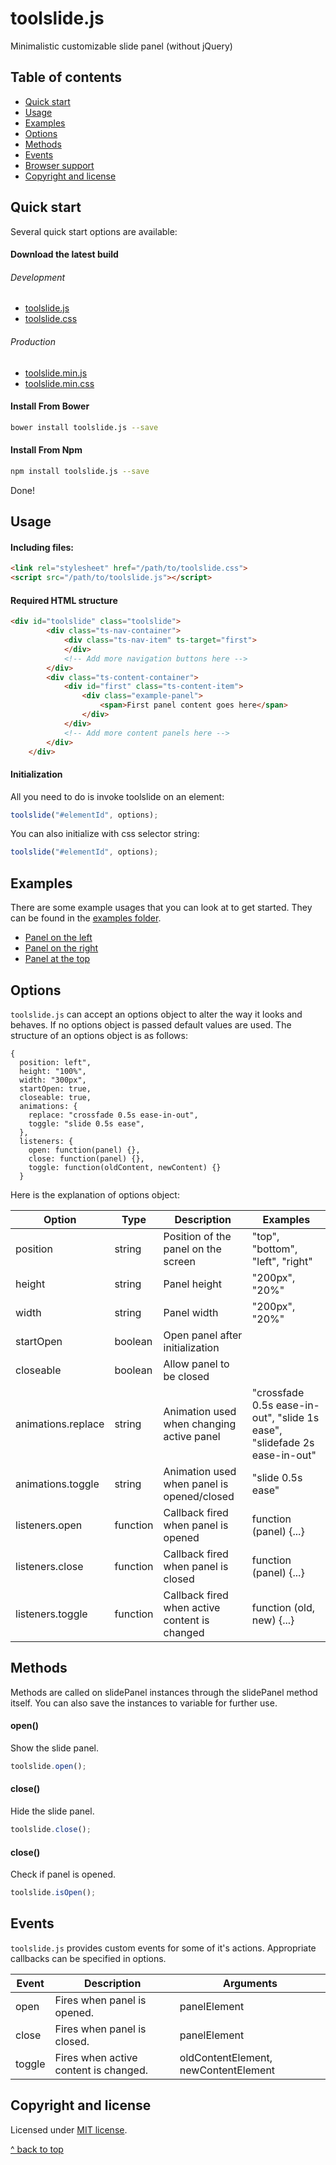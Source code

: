 # toolslide.js
Minimalistic customizable slide panel (without jQuery)

## Table of contents

- [Quick start](#quick-start)
- [Usage](#usage)
- [Examples](#examples)
- [Options](#options)
- [Methods](#methods)
- [Events](#events)
- [Browser support](#browser-support)
- [Copyright and license](#copyright-and-license)

## Quick start
Several quick start options are available:
#### Download the latest build

###### Development
 * [toolslide.js](https://raw.githubusercontent.com/karenpommeroy/toolslide.js/master/dist/js/toolslide.js)
 * [toolslide.css](https://raw.githubusercontent.com/karenpommeroy/toolslide.js/master/dist/css/toolslide.css)

###### Production
 * [toolslide.min.js](https://raw.githubusercontent.com/karenpommeroy/toolslide.js/master/dist/js/toolslide.min.js)
 * [toolslide.min.css](https://raw.githubusercontent.com/karenpommeroy/toolslide.js/master/dist/css/toolslide.min.css)

#### Install From Bower
```sh
bower install toolslide.js --save
```

#### Install From Npm
```sh
npm install toolslide.js --save
```

Done!

## Usage
#### Including files:

```html
<link rel="stylesheet" href="/path/to/toolslide.css">
<script src="/path/to/toolslide.js"></script>
```

#### Required HTML structure

```html
<div id="toolslide" class="toolslide">
		<div class="ts-nav-container">
			<div class="ts-nav-item" ts-target="first">
			</div>
			<!-- Add more navigation buttons here -->
		</div>
		<div class="ts-content-container">
			<div id="first" class="ts-content-item">
				<div class="example-panel">
					<span>First panel content goes here</span>
				</div>
			</div>
			<!-- Add more content panels here -->
		</div>
	</div>
```

#### Initialization
All you need to do is invoke toolslide on an element:
```javascript
toolslide("#elementId", options);
```
You can also initialize with css selector string:

```javascript
toolslide("#elementId", options);
```

## Examples
There are some example usages that you can look at to get started. They can be found in the [examples folder](https://github.com/karenpommeroy/toolslide.js/tree/master/examples).

 * [Panel on the left](https://rawgit.com/karenpommeroy/toolslide.js/master/examples/example-left.html)
 * [Panel on the right](https://rawgit.com/karenpommeroy/toolslide.js/master/examples/example-right.html)
 * [Panel at the top](https://rawgit.com/karenpommeroy/toolslide.js/master/examples/example-top.html)

## Options
`toolslide.js` can accept an options object to alter the way it looks and behaves.
If no options object is passed default values are used.
The structure of an options object is as follows:

```
{
  position: left",
  height: "100%",
  width: "300px",
  startOpen: true,
  closeable: true,
  animations: {
	replace: "crossfade 0.5s ease-in-out",
    toggle: "slide 0.5s ease",
  },
  listeners: {
	open: function(panel) {},
    close: function(panel) {},
    toggle: function(oldContent, newContent) {}
  }
```

Here is the explanation of options object:

Option     | Type    | Description                         | Examples
-----------| ------- | ----------------------------------- | -----------
position   | string  | Position of the panel on the screen | "top", "bottom", "left", "right"
height     | string  | Panel height                        | "200px", "20%"
width      | string  | Panel width                         | "200px", "20%"
startOpen  | boolean | Open panel after initialization     |
closeable  | boolean | Allow panel to be closed            |
animations.replace   | string  | Animation used when changing active panel | "crossfade 0.5s ease-in-out", "slide 1s ease", "slidefade 2s ease-in-out"
animations.toggle   | string  | Animation used when panel is opened/closed | "slide 0.5s ease"
listeners.open | function | Callback fired when panel is opened | function (panel) {...}
listeners.close | function | Callback fired when panel is closed | function (panel) {...}
listeners.toggle | function | Callback fired when active content is changed | function (old, new) {...}

## Methods
Methods are called on slidePanel instances through the slidePanel method itself.
You can also save the instances to variable for further use.


#### open()
Show the slide panel.
```javascript
toolslide.open();
```

#### close()
Hide the slide panel.
```javascript
toolslide.close();
```

#### close()
Check if panel is opened.
```javascript
toolslide.isOpen();
```


## Events
`toolslide.js` provides custom events for some of it's actions. Appropriate callbacks can be specified in options. 


Event       | Description | Arguments
----------- | ----------- | -----------
open    | Fires when panel is opened.           | panelElement
close   | Fires when panel is closed.           | panelElement
toggle  | Fires when active content is changed. | oldContentElement, newContentElement



## Copyright and license

Licensed under [MIT license](LICENSE).

[^ back to top](#table-of-contents)

